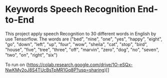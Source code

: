# Keywords Speech Recognition End-to-End
This project apply speech Recognition to 30 different words in English by use Tensorflow.
The words are ("bed", "nine", "one", "yes", "happy", "eight", "go", "down", "left", "up", "four", "wow", "sheila", "cat", "stop", "bird", "house", "five", "tree", "three",        "off", "marvin", "zero", "dog", "no", "seven", "two", "on", "right", "six")

To run on (https://colab.research.google.com/drive/1O-eSQx-NwKMy2oJ8S4TUcBsTpMR1Gq8P?usp=sharing)[]
